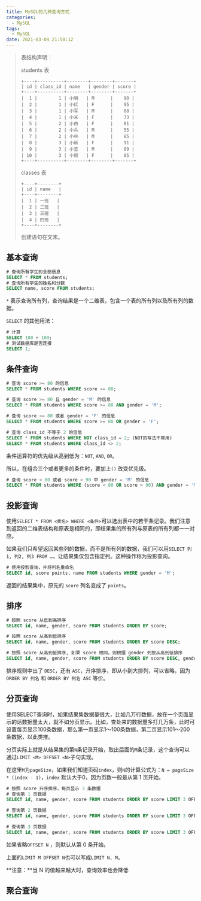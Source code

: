 ```yaml
---
title: MySQL的几种查询方式
categories:
  - MySQL
tags:
  - MySQL
date: 2021-03-04 21:50:12
---
```


> 表结构声明：
>
> students 表
>
> ```text
> +----+----------+--------+--------+-------+
> | id | class_id | name   | gender | score |
> +----+----------+--------+--------+-------+
> |  1 |        1 | 小明   | M      |    90 |
> |  2 |        1 | 小红   | F      |    95 |
> |  3 |        1 | 小军   | M      |    88 |
> |  4 |        1 | 小米   | F      |    73 |
> |  5 |        2 | 小白   | F      |    81 |
> |  6 |        2 | 小兵   | M      |    55 |
> |  7 |        2 | 小林   | M      |    85 |
> |  8 |        3 | 小新   | F      |    91 |
> |  9 |        3 | 小王   | M      |    89 |
> | 10 |        3 | 小丽   | F      |    85 |
> +----+----------+--------+--------+-------+
> ```
>
> 
>
> classes 表
>
> ```text
> +----+--------+
> | id | name   |
> +----+--------+
> |  1 | 一班   |
> |  2 | 二班   |
> |  3 | 三班   |
> |  4 | 四班   |
> +----+--------+
> ```
>
> 创建语句在文末。

## 基本查询

```sql
# 查询所有学生的全部信息
SELECT * FROM students;
# 查询所有学生的姓名和分数
SELECT name, score FROM students;
```

`*` 表示查询所有列，查询结果是一个二维表，包含一个表的所有列以及所有列的数据。

`SELECT` 的其他用法：

```sql
# 计算
SELECT 100 + 100;
# 测试数据库是否连接
SELECT 1;
```

## 条件查询

```sql
# 查询 score >= 80 的信息
SELECT * FROM students WHERE score >= 80;

# 查询 score >= 80 且 gender = 'M' 的信息
SELECT * FROM students WHERE score >= 80 AND gender = 'M';

# 查询 score >= 80 或者 gender = 'F' 的信息
SELECT * FROM students WHERE score >= 80 OR gender = 'F';

# 查询 class_id 不等于 2 的信息
SELECT * FROM students WHERE NOT class_id = 2; (NOT的写法不常用)
SELECT * FROM students WHERE class_id <> 2;
```

条件运算符的优先级从高到低为：`NOT`, `AND`, `OR`。

所以，在组合三个或者更多的条件时，要加上`()` 改变优先级。

```sql
# 查询 score < 80 或者 score > 90 中 gender = 'M' 的信息
SELECT * FROM students WHERE (score < 80 OR score > 90) AND gender = 'M';
```

## 投影查询

使用`SELECT * FROM <表名> WHERE <条件>`可以选出表中的若干条记录。我们注意到返回的二维表结构和原表是相同的，即结果集的所有列与原表的所有列都一一对应。

如果我们只希望返回某些列的数据，而不是所有列的数据，我们可以用`SELECT 列1, 列2, 列3 FROM …`，让结果集仅包含指定列。这种操作称为投影查询。

```sql
# 使用投影查询，并将列名重命名
SELECT id, score points, name FROM students WHERE gender = 'M';
```

返回的结果集中，原先的 `score` 列名变成了 `points`。

## 排序

```sql
# 按照 score 从低到高排序
SELECT id, name, gender, score FROM students ORDER BY score;

# 按照 score 从高到低排序
SELECT id, name, gender, score FROM students ORDER BY score DESC;

# 按照 score 从高到低排序, 如果 score 相同，则根据 gender 列按从高到低排序
SELECT id, name, gender, score FROM students ORDER BY score DESC, gender;
```

排序规则中出了 `DESC`，还有 `ASC`，升序排序，即从小到大排列，可以省略，因为 `ORDER BY 列名` 和 `ORDER BY 列名 ASC` 等价。

## 分页查询

使用SELECT查询时，如果结果集数据量很大，比如几万行数据，放在一个页面显示的话数据量太大，就不如分页显示。比如，查处来的数据量多打几万条，此时可设置每页显示100条数据，那么第一页显示1～100条数据，第二页显示101～200条数据，以此类推。

分页实际上就是从结果集的第`N`条记录开始，取出后面的`M`条记录，这个查询可以通过`LIMIT <M> OFFSET <N>`子句实现。

在这里`M`为`pageSize`，如果我们知道页码`index`，则`N`的计算公式为：`N = pageSize * (index - 1)`，`index` 默认大于0，因为页数一般是从第 1 页开始。

```sql
# 按照 score 升序排序，每页显示 3 条数据
# 查询第 1 页数据
SELECT id, name, gender, score FROM students ORDER BY score LIMIT 3 OFFSET 0;

# 查询第 2 页数据
SELECT id, name, gender, score FROM students ORDER BY score LIMIT 3 OFFSET 3;

# 查询第 3 页数据
SELECT id, name, gender, score FROM students ORDER BY score LIMIT 3 OFFSET 6;
```

如果省略`OFFSET N` ，则默认从第 0 条开始。

上面的`LIMIT M OFFSET N`也可以写成`LIMIT N, M`。

**注意：**当 N 的值越来越大时，查询效率也会降低

## 聚合查询



